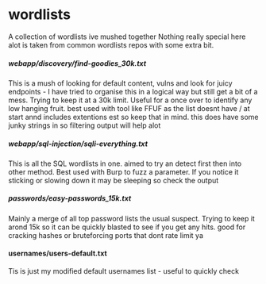 wordlists
=======================================

A collection of wordlists ive mushed together
Nothing really special here alot is taken from common wordlists repos with some extra bit.


##### webapp/discovery/find-goodies_30k.txt

This is a mush of looking for default content, vulns and look for juicy endpoints - I have tried to organise this in a logical way but still get a bit of a mess. Trying to keep it at a 30k limit. Useful for a once over to identify any low hanging fruit. best used with tool like FFUF as the list doesnt have / at start annd includes extentions est so keep that in mind. this does have some junky strings in so filtering output will help alot

##### webapp/sql-injection/sqli-everything.txt

This is all the SQL wordlists in one. aimed to try an detect first then into other method. Best used with Burp to fuzz a parameter. If you notice it sticking or slowing down it may be sleeping so check the output 

##### passwords/easy-passwords_15k.txt
Mainly a merge of all top password lists the usual suspect. Trying to keep it arond 15k so it can be quickly blasted to see if you get any hits. good for cracking hashes or bruteforcing ports that dont rate limit ya

#### usernames/users-default.txt

Tis is just my modified default usernames list - useful to quickly check
